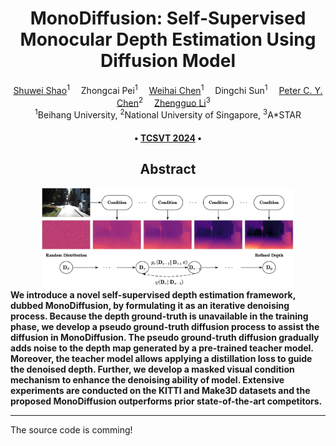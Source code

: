 <div align="center">

<h1>MonoDiffusion: Self-Supervised Monocular Depth Estimation Using Diffusion Model</h1>

<div>
    <a href='https://scholar.google.com.hk/citations?hl=zh-CN&user=ecZHSVQAAAAJ' target='_blank'>Shuwei Shao</a><sup>1</sup>&emsp;
    <a target='_blank'>Zhongcai Pei</a><sup>1</sup>&emsp;
    <a href='https://scholar.google.com.hk/citations?hl=zh-CN&user=5PoZrcYAAAAJ' target='_blank'>Weihai Chen</a><sup>1</sup>&emsp;
    <a target='_blank'>Dingchi Sun</a><sup>1</sup>&emsp;
    <a href='https://scholar.google.com.hk/citations?hl=zh-CN&user=7E0QgKUAAAAJ' target='_blank'>Peter C. Y. Chen</a><sup>2</sup>&emsp;
    <a href='https://scholar.google.com.hk/citations?hl=zh-CN&user=LiUX7WQAAAAJ' target='_blank'>Zhengguo Li</a><sup>3</sup>&emsp;
</div>
<div>
    <sup>1</sup>Beihang University, <sup>2</sup>National University of Singapore, <sup>3</sup>A*STAR
</div>


<div>
    <h4 align="center">
        • <a href="https://ieeexplore.ieee.org/abstract/document/10772032" target='_blank'>TCSVT 2024</a> •
    </h4>
</div>

## Abstract

<div style="text-align:center">
<img src="assets/teaser.jpg"  width="80%" height="80%">
</div>

</div>
<strong>We introduce a novel self-supervised depth estimation framework, dubbed MonoDiffusion, by formulating it as an iterative denoising process. Because the depth ground-truth is unavailable in the training phase, we develop a pseudo ground-truth diffusion process to assist the diffusion in MonoDiffusion. The pseudo ground-truth diffusion gradually adds noise to the depth map generated by a pre-trained teacher model. Moreover, the teacher model allows applying a distillation loss to guide the denoised depth. Further, we develop a masked visual condition mechanism to enhance the denoising ability of model. Extensive experiments are conducted on the KITTI and Make3D datasets and the proposed MonoDiffusion outperforms prior state-of-the-art competitors. </strong>

---

</div>
The source code is comming!
